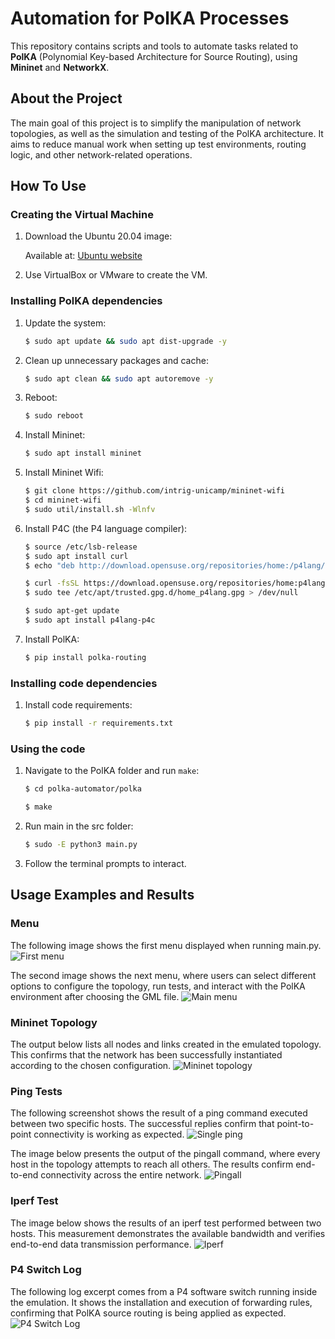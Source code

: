 # Automation for PolKA Processes

This repository contains scripts and tools to automate tasks related to **PolKA** (Polynomial Key-based Architecture for Source Routing), using **Mininet** and **NetworkX**.

## About the Project

The main goal of this project is to simplify the manipulation of network topologies, as well as the simulation and testing of the PolKA architecture. It aims to reduce manual work when setting up test environments, routing logic, and other network-related operations.

## How To Use

### Creating the Virtual Machine

1. Download the Ubuntu 20.04 image:

    Available at: [Ubuntu website](https://releases.ubuntu.com/20.04.6/?_ga=2.149898549.2084151835.1707729318-1126754318.1683186906)

1. Use VirtualBox or VMware to create the VM.

### Installing PolKA dependencies

1. Update the system:
    ```bash
    $ sudo apt update && sudo apt dist-upgrade -y
    ```
1. Clean up unnecessary packages and cache:
    ```bash
    $ sudo apt clean && sudo apt autoremove -y
    ```
1. Reboot:
    ```bash
    $ sudo reboot
    ```
1. Install Mininet:
    ```bash
    $ sudo apt install mininet
    ```
1. Install Mininet Wifi:
    ```bash
    $ git clone https://github.com/intrig-unicamp/mininet-wifi
    $ cd mininet-wifi
    $ sudo util/install.sh -Wlnfv
    ```
1. Install P4C (the P4 language compiler):
    ```bash
    $ source /etc/lsb-release
    $ sudo apt install curl
    $ echo "deb http://download.opensuse.org/repositories/home:/p4lang/xUbuntu_${DISTRIB_RELEASE}/ /" | sudo tee /etc/apt/sources.list.d/home:p4lang.list
    ```
    ```bash
    $ curl -fsSL https://download.opensuse.org/repositories/home:p4lang/xUbuntu_${DISTRIB_RELEASE}/Release.key | gpg --dearmor 
    $ sudo tee /etc/apt/trusted.gpg.d/home_p4lang.gpg > /dev/null
    ```
    ```bash
    $ sudo apt-get update
    $ sudo apt install p4lang-p4c
    ```
1. Install PolKA:
    ```bash
    $ pip install polka-routing
    ```

### Installing code dependencies

1. Install code requirements:
    ```bash
    $ pip install -r requirements.txt
    ```

### Using the code

1. Navigate to the PolKA folder and run `make`:
    ```bash
    $ cd polka-automator/polka
    ```
    ```bash
    $ make
    ```

1. Run main in the src folder:
    ```bash
    $ sudo -E python3 main.py
    ```

1. Follow the terminal prompts to interact.
    

## Usage Examples and Results

### Menu

The following image shows the first menu displayed when running main.py.
![First menu](docs/images/choose_topo.png)

The second image shows the next menu, where users can select different options to configure the topology, run tests, and interact with the PolKA environment after choosing the GML file.
![Main menu](docs/images/menu.png)

### Mininet Topology

The output below lists all nodes and links created in the emulated topology. This confirms that the network has been successfully instantiated according to the chosen configuration.
![Mininet topology](docs/images/nodes_e_links.png)

### Ping Tests

The following screenshot shows the result of a ping command executed between two specific hosts. The successful replies confirm that point-to-point connectivity is working as expected.
![Single ping](docs/images/1ping.png)

The image below presents the output of the pingall command, where every host in the topology attempts to reach all others. The results confirm end-to-end connectivity across the entire network.
![Pingall](docs/images/pingall.png)

### Iperf Test

The image below shows the results of an iperf test performed between two hosts. This measurement demonstrates the available bandwidth and verifies end-to-end data transmission performance.
![Iperf](docs/images/iperf.png)

### P4 Switch Log

The following log excerpt comes from a P4 software switch running inside the emulation. It shows the installation and execution of forwarding rules, confirming that PolKA source routing is being applied as expected.
![P4 Switch Log](docs/images/log_e1_ping_h2.png)